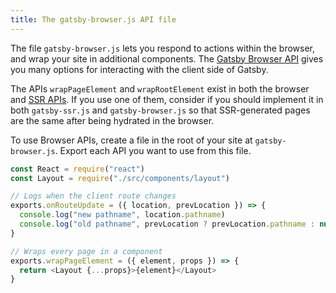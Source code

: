 ```yaml
---
title: The gatsby-browser.js API file
---
```


The file `gatsby-browser.js` lets you respond to actions within the browser, and wrap your site in additional components. The [Gatsby Browser API](/docs/browser-apis) gives you many options for interacting with the client side of Gatsby.

The APIs `wrapPageElement` and `wrapRootElement` exist in both the browser and [SSR APIs](/docs/ssr-apis). If you use one of them, consider if you should implement it in both `gatsby-ssr.js` and `gatsby-browser.js` so that SSR-generated pages are the same after being hydrated in the browser.

To use Browser APIs, create a file in the root of your site at `gatsby-browser.js`. Export each API you want to use from this file.

```jsx:title=gatsby-browser.js
const React = require("react")
const Layout = require("./src/components/layout")

// Logs when the client route changes
exports.onRouteUpdate = ({ location, prevLocation }) => {
  console.log("new pathname", location.pathname)
  console.log("old pathname", prevLocation ? prevLocation.pathname : null)
}

// Wraps every page in a component
exports.wrapPageElement = ({ element, props }) => {
  return <Layout {...props}>{element}</Layout>
}
```
